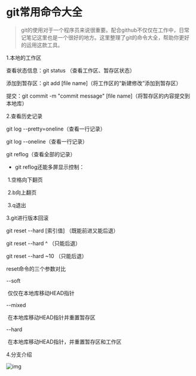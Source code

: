 # git常用命令大全

> git的使用对于一个程序员来说很重要。配合github不仅仅在工作中，日常记笔记这里也是一个很好的地方。这里整理了git的命令大全，帮助你更好的运用这款工具。



1.本地的工作区

查看状态信息：git status （查看工作区、暂存区状态）

添加到暂存区：git add [file name]（将工作区的“新建修改”添加到暂存区）

提交：git commit -m "commit message" [file name]（将暂存区的内容提交到本地库）



2.查看历史记录

git log --pretty=oneline（查看一行记录）

git log --oneline（查看一行记录）

git reflog（查看全部的记录）

- git reflog还能多屏显示控制：

​						    1.空格向下翻页

​							2.b向上翻页

​							3.q退出



3.git进行版本回滚

git reset --hard [索引值]  （既能前进又能后退）

git reset --hard ^				（只能后退）

git reset --hard ~10          	（只能后退）

reset命令的三个参数对比

--soft

​	仅仅在本地库移动HEAD指针

--mixed

​	在本地库移动HEAD指针并重置暂存区

--hard

​	在本地库移动HEAD指针，并重置暂存区和工作区



4.分支介绍



![img](https://gitee.com/lixiaokang66646/whales_photo/raw/master/img/20200709095955.jpg)